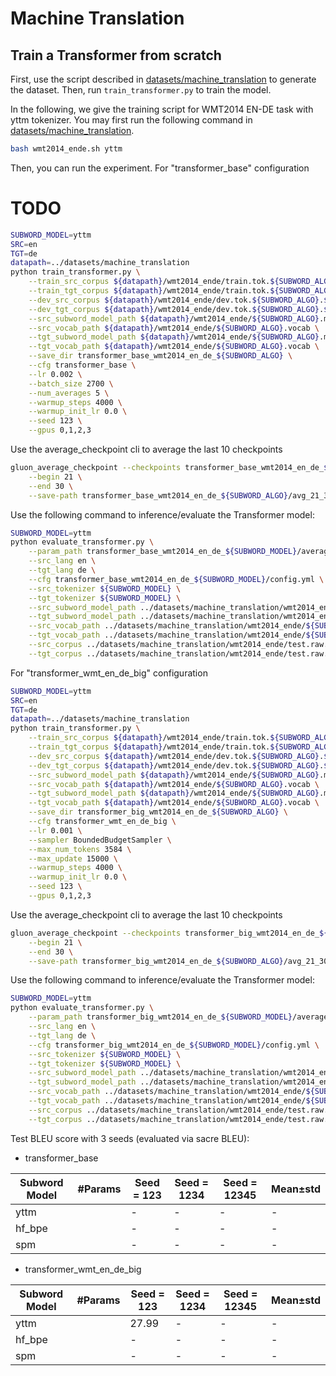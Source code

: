 # Machine Translation

## Train a Transformer from scratch
First, use the script described in [datasets/machine_translation](../datasets/machine_translation) 
to generate the dataset. Then, run `train_transformer.py` to train the model. 

In the following, we give the training script for WMT2014 EN-DE task with yttm tokenizer. 
You may first run the following command in [datasets/machine_translation](../datasets/machine_translation).
```bash
bash wmt2014_ende.sh yttm
```

Then, you can run the experiment.
For "transformer_base" configuration

# TODO
```bash
SUBWORD_MODEL=yttm
SRC=en
TGT=de
datapath=../datasets/machine_translation
python train_transformer.py \
    --train_src_corpus ${datapath}/wmt2014_ende/train.tok.${SUBWORD_ALGO}.${SRC} \
    --train_tgt_corpus ${datapath}/wmt2014_ende/train.tok.${SUBWORD_ALGO}.${TGT} \
    --dev_src_corpus ${datapath}/wmt2014_ende/dev.tok.${SUBWORD_ALGO}.${SRC} \
    --dev_tgt_corpus ${datapath}/wmt2014_ende/dev.tok.${SUBWORD_ALGO}.${TGT} \
    --src_subword_model_path ${datapath}/wmt2014_ende/${SUBWORD_ALGO}.model \
    --src_vocab_path ${datapath}/wmt2014_ende/${SUBWORD_ALGO}.vocab \
    --tgt_subword_model_path ${datapath}/wmt2014_ende/${SUBWORD_ALGO}.model \
    --tgt_vocab_path ${datapath}/wmt2014_ende/${SUBWORD_ALGO}.vocab \
    --save_dir transformer_base_wmt2014_en_de_${SUBWORD_ALGO} \
    --cfg transformer_base \
    --lr 0.002 \
    --batch_size 2700 \
    --num_averages 5 \
    --warmup_steps 4000 \
    --warmup_init_lr 0.0 \
    --seed 123 \
    --gpus 0,1,2,3
```

Use the average_checkpoint cli to average the last 10 checkpoints

```bash
gluon_average_checkpoint --checkpoints transformer_base_wmt2014_en_de_${SUBWORD_ALGO}/epoch*.params \
    --begin 21 \
    --end 30 \
    --save-path transformer_base_wmt2014_en_de_${SUBWORD_ALGO}/avg_21_30.params
```


Use the following command to inference/evaluate the Transformer model:

```bash
SUBWORD_MODEL=yttm
python evaluate_transformer.py \
    --param_path transformer_base_wmt2014_en_de_${SUBWORD_MODEL}/average_21_30.params \
    --src_lang en \
    --tgt_lang de \
    --cfg transformer_base_wmt2014_en_de_${SUBWORD_MODEL}/config.yml \
    --src_tokenizer ${SUBWORD_MODEL} \
    --tgt_tokenizer ${SUBWORD_MODEL} \
    --src_subword_model_path ../datasets/machine_translation/wmt2014_ende/${SUBWORD_MODEL}.model \
    --tgt_subword_model_path ../datasets/machine_translation/wmt2014_ende/${SUBWORD_MODEL}.model \
    --src_vocab_path ../datasets/machine_translation/wmt2014_ende/${SUBWORD_MODEL}.vocab \
    --tgt_vocab_path ../datasets/machine_translation/wmt2014_ende/${SUBWORD_MODEL}.vocab \
    --src_corpus ../datasets/machine_translation/wmt2014_ende/test.raw.en \
    --tgt_corpus ../datasets/machine_translation/wmt2014_ende/test.raw.de
```



For "transformer_wmt_en_de_big" configuration

```bash
SUBWORD_MODEL=yttm
SRC=en
TGT=de
datapath=../datasets/machine_translation
python train_transformer.py \
    --train_src_corpus ${datapath}/wmt2014_ende/train.tok.${SUBWORD_ALGO}.${SRC} \
    --train_tgt_corpus ${datapath}/wmt2014_ende/train.tok.${SUBWORD_ALGO}.${TGT} \
    --dev_src_corpus ${datapath}/wmt2014_ende/dev.tok.${SUBWORD_ALGO}.${SRC} \
    --dev_tgt_corpus ${datapath}/wmt2014_ende/dev.tok.${SUBWORD_ALGO}.${TGT} \
    --src_subword_model_path ${datapath}/wmt2014_ende/${SUBWORD_ALGO}.model \
    --src_vocab_path ${datapath}/wmt2014_ende/${SUBWORD_ALGO}.vocab \
    --tgt_subword_model_path ${datapath}/wmt2014_ende/${SUBWORD_ALGO}.model \
    --tgt_vocab_path ${datapath}/wmt2014_ende/${SUBWORD_ALGO}.vocab \
    --save_dir transformer_big_wmt2014_en_de_${SUBWORD_ALGO} \
    --cfg transformer_wmt_en_de_big \
    --lr 0.001 \
    --sampler BoundedBudgetSampler \
    --max_num_tokens 3584 \
    --max_update 15000 \
    --warmup_steps 4000 \
    --warmup_init_lr 0.0 \
    --seed 123 \
    --gpus 0,1,2,3
```

Use the average_checkpoint cli to average the last 10 checkpoints

```bash
gluon_average_checkpoint --checkpoints transformer_big_wmt2014_en_de_${SUBWORD_ALGO}/update*.params \
    --begin 21 \
    --end 30 \
    --save-path transformer_big_wmt2014_en_de_${SUBWORD_ALGO}/avg_21_30.params
```


Use the following command to inference/evaluate the Transformer model:

```bash
SUBWORD_MODEL=yttm
python evaluate_transformer.py \
    --param_path transformer_big_wmt2014_en_de_${SUBWORD_MODEL}/average_21_30.params \
    --src_lang en \
    --tgt_lang de \
    --cfg transformer_big_wmt2014_en_de_${SUBWORD_MODEL}/config.yml \
    --src_tokenizer ${SUBWORD_MODEL} \
    --tgt_tokenizer ${SUBWORD_MODEL} \
    --src_subword_model_path ../datasets/machine_translation/wmt2014_ende/${SUBWORD_MODEL}.model \
    --tgt_subword_model_path ../datasets/machine_translation/wmt2014_ende/${SUBWORD_MODEL}.model \
    --src_vocab_path ../datasets/machine_translation/wmt2014_ende/${SUBWORD_MODEL}.vocab \
    --tgt_vocab_path ../datasets/machine_translation/wmt2014_ende/${SUBWORD_MODEL}.vocab \
    --src_corpus ../datasets/machine_translation/wmt2014_ende/test.raw.en \
    --tgt_corpus ../datasets/machine_translation/wmt2014_ende/test.raw.de
```


Test BLEU score with 3 seeds (evaluated via sacre BLEU):

- transformer_base

| Subword Model | #Params    | Seed = 123  | Seed = 1234 | Seed = 12345 |  Mean±std   |
|---------------|------------|-------------|-------------|--------------|-------------|
| yttm          |            |  -          | -           |  -           |  -          |
| hf_bpe        |            |  -          | -           |  -           |  -          |
| spm           |            |  -          | -           |  -           |  -          |

- transformer_wmt_en_de_big

| Subword Model | #Params    | Seed = 123  | Seed = 1234 | Seed = 12345 |  Mean±std   |
|---------------|------------|-------------|-------------|--------------|-------------|
| yttm          |            |  27.99      | -           |  -           |  -          |
| hf_bpe        |            |  -          | -           |  -           |  -          |
| spm           |            |  -          | -           |  -           |  -          |
